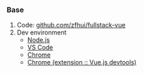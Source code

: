 ### Base
1. Code: [github.com/zfhui/fullstack-vue](https://github.com/zfhui/fullstack-vue)
2. Dev environment
    - [Node.js](https://nodejs.org/en/)
    - [VS Code](https://code.visualstudio.com/)
    - [Chrome](https://www.google.com/chrome/)
    - [Chrome (extension :: Vue.js devtools)](https://chrome.google.com/webstore/detail/vuejs-devtools/nhdogjmejiglipccpnnnanhbledajbpd?hl=en)